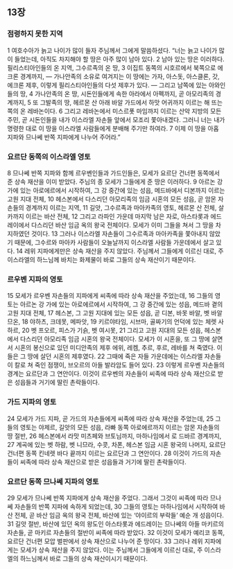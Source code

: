 ## 13장
### 점령하지 못한 지역
1 여호수아가 늙고 나이가 많이 들자 주님께서 그에게 말씀하셨다. “너는 늙고 나이가 많이 들었는데, 아직도 차지해야 할 땅은 아주 많이 남아 있다.
2 남아 있는 땅은 이러하다. 필리스티아인들의 온 지역, 그수르족의 온 땅,
3 이집트 동쪽의 시호르에서 북쪽으로 에크론 경계까지, ― 가나안족의 소유로 여겨지는 이 땅에는 가자, 아스돗, 아스클론, 갓, 에크론 제후, 이렇게 필리스티아인들의 다섯 제후가 있다. ― 그리고 남쪽에 있는 아와인들의 땅,
4 가나안족의 온 땅, 시돈인들에게 속한 아라에서 아펙까지, 곧 아모리족의 경계까지,
5 또 그발족의 땅, 헤르몬 산 아래 바알 가드에서 하맛 어귀까지 이르는 해 뜨는 쪽의 온 레바논이다.
6 그리고 레바논에서 미스르폿 마임까지 이르는 산악 지방의 모든 주민, 곧 시돈인들을 내가 이스라엘 자손들 앞에서 모조리 쫓아내겠다. 그러니 너는 내가 명령한 대로 이 땅을 이스라엘 사람들에게 분배해 주기만 하여라.
7 이제 이 땅을 아홉 지파와 므나쎄 반쪽 지파에게 나누어 주어라.”
### 요르단 동쪽의 이스라엘 영토
8 므나쎄 반쪽 지파와 함께 르우벤인들과 가드인들은, 모세가 요르단 건너편 동쪽에서 준 상속 재산을 이미 받았다. 주님의 종 모세가 그들에게 준 땅은 이러하다.
9 아르논 강 가에 있는 아로에르에서 시작하여, 그 강 중간에 있는 성읍, 메드바에서 디본까지 이르는 고원 지대 전체,
10 헤스본에서 다스리던 아모리족의 임금 시혼의 모든 성읍, 곧 암몬 자손들의 경계까지 이르는 지역,
11 길앗, 그수르족과 마아카족의 영토, 헤르몬 산 전체, 살카까지 이르는 바산 전체,
12 그리고 라파인 가운데 마지막 남은 자로, 아스타롯과 에드레이에서 다스리던 바산 임금 옥의 왕국 전체이다. 모세가 이미 그들을 쳐서 그 땅을 차지하였던 것이다.
13 그러나 이스라엘 자손들이 그수르족과 마아카족을 쫓아내지 않았기 때문에, 그수르와 마아카 사람들이 오늘날까지 이스라엘 사람들 가운데에서 살고 있다.
14 레위 지파에게만은 상속 재산을 주지 않았다. 주님께서 그들에게 이르신 대로, 주 이스라엘의 하느님께 바치는 화제물이 바로 그들의 상속 재산이기 때문이다.
### 르우벤 지파의 영토
15 모세가 르우벤 자손들의 지파에게 씨족에 따라 상속 재산을 주었는데,
16 그들의 영토는 아르논 강 가에 있는 아로에르에서 시작하여, 그 강 중간에 있는 성읍, 메드바 곁의 고원 지대 전체,
17 헤스본, 그 고원 지대에 있는 모든 성읍, 곧 디본, 바못 바알, 벳 바알 므온,
18 야하츠, 크데못, 메파앗,
19 키르야타임, 시브마, 골짜기의 언덕에 있는 체렛 사하르,
20 벳 프오르, 피스가 기슭, 벳 여시못,
21 그리고 고원 지대의 모든 성읍, 헤스본에서 다스리던 아모리족 임금 시혼의 왕국 전체이다. 모세가 이 시혼을, 또 그 땅에 살면서 시혼의 봉신으로 있던 미디안족의 제후 에위, 레켐, 추르, 후르, 레바를 쳐 죽였다. 이들은 그 땅에 살던 시혼의 제후였다.
22 그때에 죽은 자들 가운데에는 이스라엘 자손들이 칼로 쳐 죽인 점쟁이, 브오르의 아들 발라암도 들어 있다.
23 이렇게 르우벤 자손들의 경계는 요르단과 그 연안이다. 이것이 르우벤의 자손들이 씨족에 따라 상속 재산으로 받은 성읍들과 거기에 딸린 촌락들이다.
### 가드 지파의 영토
24 모세가 가드 지파, 곧 가드의 자손들에게 씨족에 따라 상속 재산을 주었는데,
25 그들의 영토는 야제르, 길앗의 모든 성읍, 라빠 동쪽 아로에르까지 이르는 암몬 자손들의 땅 절반,
26 헤스본에서 라맛 미츠페와 브토님까지, 마하나임에서 로 드바르 경계까지,
27 계곡에 있는 벳 하람, 벳 니므라, 수콧, 차폰, 헤스본 임금 시혼 왕국의 나머지, 요르단 건너편 동쪽 킨네렛 바다 끝까지 이르는 요르단과 그 연안이다.
28 이것이 가드의 자손들이 씨족에 따라 상속 재산으로 받은 성읍들과 거기에 딸린 촌락들이다.
### 요르단 동쪽 므나쎄 지파의 영토
29 모세가 므나쎄 반쪽 지파에게 상속 재산을 주었다. 그래서 그것이 씨족에 따라 므나쎄 자손들의 반쪽 지파에 속하게 되었는데,
30 그들의 영토는 마하나임에서 시작하여 바산 전체, 곧 바산 임금 옥의 왕국 전체, 바산에 있는 ‘야이르의 부락들’ 예순 개 성읍이다.
31 길앗 절반, 바산에 있던 옥의 왕도인 아스타롯과 에드레이는 므나쎄의 아들 마키르의 자손들, 곧 마키르 자손들의 절반이 씨족에 따라 받았다.
32 이것이 모세가 예리코 동쪽, 요르단 건너편 모압 벌판에서 상속 재산으로 나누어 준 땅이다.
33 그러나 레위 지파에게는 모세가 상속 재산을 주지 않았다. 이는 주님께서 그들에게 이르신 대로, 주 이스라엘의 하느님께서 바로 그들의 상속 재산이시기 때문이다.

